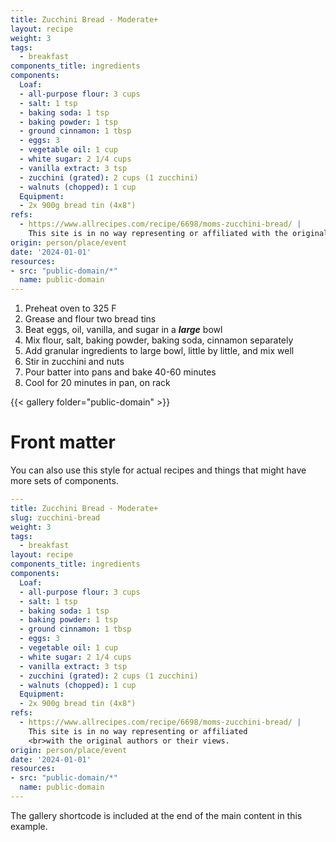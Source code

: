 ```yaml
---
title: Zucchini Bread - Moderate+
layout: recipe
weight: 3
tags:
  - breakfast
components_title: ingredients
components:
  Loaf:
  - all-purpose flour: 3 cups
  - salt: 1 tsp
  - baking soda: 1 tsp
  - baking powder: 1 tsp
  - ground cinnamon: 1 tbsp
  - eggs: 3
  - vegetable oil: 1 cup
  - white sugar: 2 1/4 cups
  - vanilla extract: 3 tsp
  - zucchini (grated): 2 cups (1 zucchini)
  - walnuts (chopped): 1 cup
  Equipment:
  - 2x 900g bread tin (4x8")
refs:
  - https://www.allrecipes.com/recipe/6698/moms-zucchini-bread/ |
    This site is in no way representing or affiliated with the original authors or their views.
origin: person/place/event
date: '2024-01-01'
resources: 
- src: "public-domain/*"
  name: public-domain
---
```


1. Preheat oven to 325 F
1. Grease and flour two bread tins
1. Beat eggs, oil, vanilla, and sugar in a _**large**_ bowl
1. Mix flour, salt, baking powder, baking soda, cinnamon separately
1. Add granular ingredients to large bowl, little by little, and mix well
1. Stir in zucchini and nuts
1. Pour batter into pans and bake 40-60 minutes
1. Cool for 20 minutes in pan, on rack

{{< gallery folder="public-domain" >}}

# Front matter

You can also use this style for actual recipes and things that might have more sets of components.

```yaml
---
title: Zucchini Bread - Moderate+
slug: zucchini-bread
weight: 3
tags:
  - breakfast
layout: recipe
components_title: ingredients
components:
  Loaf:
  - all-purpose flour: 3 cups
  - salt: 1 tsp
  - baking soda: 1 tsp
  - baking powder: 1 tsp
  - ground cinnamon: 1 tbsp
  - eggs: 3
  - vegetable oil: 1 cup
  - white sugar: 2 1/4 cups
  - vanilla extract: 3 tsp
  - zucchini (grated): 2 cups (1 zucchini)
  - walnuts (chopped): 1 cup
  Equipment:
  - 2x 900g bread tin (4x8")
refs:
  - https://www.allrecipes.com/recipe/6698/moms-zucchini-bread/ |
    This site is in no way representing or affiliated 
    <br>with the original authors or their views.
origin: person/place/event
date: '2024-01-01'
resources: 
- src: "public-domain/*"
  name: public-domain
---
```

The gallery shortcode is included at the end of the main content in this example.